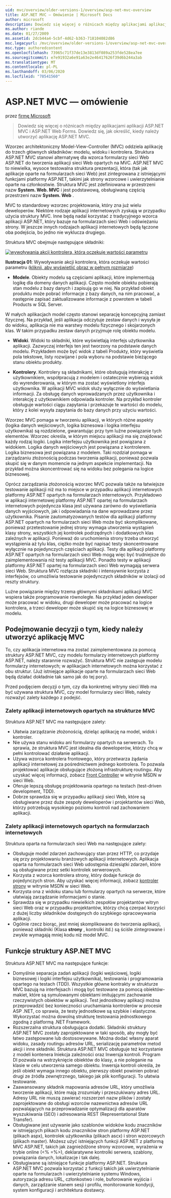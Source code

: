 ```yaml
---
uid: mvc/overview/older-versions-1/overview/asp-net-mvc-overview
title: ASP.NET MVC — Omówienie | Microsoft Docs
author: microsoft
description: Dowiedz się więcej o różnicach między aplikacjami aplikacji ASP.NET MVC i ASP.NET Web Forms. Dowiedz się, jak określić, kiedy należy utworzyć aplikację ASP.NET MVC.
ms.author: riande
ms.date: 01/27/2009
ms.assetid: 2dcb44a4-5cbf-4d62-b363-718104082d86
msc.legacyurl: /mvc/overview/older-versions-1/overview/asp-net-mvc-overview
msc.type: authoredcontent
ms.openlocfilehash: 73965c71f37de13e3813df089a253fde528ea7ee
ms.sourcegitcommit: e7e91932a6e91a63e2e46417626f39d6b244a3ab
ms.translationtype: MT
ms.contentlocale: pl-PL
ms.lasthandoff: 03/06/2020
ms.locfileid: "78541560"
---
```

# <a name="aspnet-mvc-overview"></a>ASP.NET MVC — omówienie

przez [firmę Microsoft](https://github.com/microsoft)

> Dowiedz się więcej o różnicach między aplikacjami aplikacji ASP.NET MVC i ASP.NET Web Forms. Dowiedz się, jak określić, kiedy należy utworzyć aplikację ASP.NET MVC.

Wzorzec architektoniczny Model-View-Controller (MVC) oddziela aplikację do trzech głównych składników: modelu, widoku i kontrolera. Struktura ASP.NET MVC stanowi alternatywę dla wzorca formularzy sieci Web ASP.NET do tworzenia aplikacji sieci Web opartych na MVC. ASP.NET MVC to niewielka, wysoce testowalna struktura prezentacji, która (tak jak aplikacje oparte na formularzach sieci Web) jest zintegrowana z istniejącymi funkcjami platformy ASP.NET, takimi jak strony wzorcowe i uwierzytelnianie oparte na członkostwie. Struktura MVC jest zdefiniowana w przestrzeni nazw **System. Web. MVC** i jest podstawową, obsługiwaną częścią przestrzeni nazw **System. Web** .   
  
MVC to standardowy wzorzec projektowania, który zna już wielu deweloperów. Niektóre rodzaje aplikacji internetowych zyskają w przypadku użycia struktury MVC. Inne będą nadal korzystać z tradycyjnego wzorca aplikacji ASP.NET, który bazuje na formularzach sieci Web i odświeżaniu strony. W jeszcze innych rodzajach aplikacji internetowych będą łączone oba podejścia, bo jedno nie wyklucza drugiego.   
  
Struktura MVC obejmuje następujące składniki:

[![wywoływania akcji kontrolera, która oczekuje wartości parametru](asp-net-mvc-overview/_static/image1.jpg)](asp-net-mvc-overview/_static/image1.png)

**Ilustracja 01**: Wywoływanie akcji kontrolera, która oczekuje wartości parametru ([kliknij, aby wyświetlić obraz w pełnym rozmiarze](asp-net-mvc-overview/_static/image2.png))

- **Modele**. Obiekty modelu są częściami aplikacji, które implementują logikę dla domeny danych aplikacji. Często modele obiektu pobierają stan modelu z bazy danych i zapisują go w niej. Na przykład obiekt produktu może pobrać informacje z bazy danych, na nim pracować, a następnie zapisać zaktualizowane informacje z powrotem w tabeli Products w SQL Server.

W małych aplikacjach model często stanowi separację koncepcyjną zamiast fizycznej. Na przykład, jeśli aplikacja odczytuje zestaw danych i wysyła je do widoku, aplikacja nie ma warstwy modelu fizycznego i skojarzonych klas. W takim przypadku zestaw danych przyjmuje rolę obiektu modelu.

- **Widoki**. Widoki to składniki, które wyświetlają interfejs użytkownika aplikacji. Zazwyczaj interfejs ten jest tworzony na podstawie danych modelu. Przykładem może być widok z tabeli Produkty, który wyświetla pola tekstowe, listy rozwijane i pola wyboru na podstawie bieżącego stanu obiektu produkty.

- **Kontrolery**. Kontrolery są składnikami, które obsługują interakcję z użytkownikiem, współpracują z modelem i ostatecznie wybierają widok do wyrenderowania, w którym ma zostać wyświetlony interfejs użytkownika. W aplikacji MVC widok służy wyłącznie do wyświetlania informacji. Za obsługę danych wprowadzanych przez użytkownika i interakcję z użytkownikiem odpowiada kontroler. Na przykład kontroler obsługuje wartości ciągu zapytania i przekazuje te wartości do modelu, który z kolei wysyła zapytania do bazy danych przy użyciu wartości.

Wzorzec MVC pomaga w tworzeniu aplikacji, w których różne aspekty (logika danych wejściowych, logika biznesowa i logika interfejsu użytkownika) są rozdzielone, gwarantując przy tym luźne powiązanie tych elementów. Wzorzec określa, w którym miejscu aplikacji ma się znajdować każdy rodzaj logiki. Logika interfejsu użytkownika jest powiązana z widokiem. Logika danych wejściowych jest powiązana z kontrolerem. Logika biznesowa jest powiązana z modelem. Taki rozdział pomaga w zarządzaniu złożonością podczas tworzenia aplikacji, ponieważ pozwala skupić się w danym momencie na jednym aspekcie implementacji. Na przykład można skoncentrować się na widoku bez polegania na logice biznesowej.   
  
Oprócz zarządzania złożonością wzorzec MVC pozwala także na łatwiejsze testowanie aplikacji niż ma to miejsce w przypadku aplikacji internetowych platformy ASP.NET opartych na formularzach internetowych. Przykładowo w aplikacji internetowej platformy ASP.NET opartej na formularzach internetowych pojedyncza klasa jest używana zarówno do wyświetlania danych wyjściowych, jak i odpowiadania na dane wprowadzane przez użytkownika. Pisanie zautomatyzowanych testów dla aplikacji platformy ASP.NET opartych na formularzach sieci Web może być skomplikowane, ponieważ przetestowanie jednej strony wymaga utworzenia wystąpień klasy strony, wszystkich jej kontrolek podrzędnych i dodatkowych klas zależnych w aplikacji. Ponieważ do uruchomienia strony trzeba utworzyć wystąpienia aż tylu klas, ciężko może być napisać testy skoncentrowane wyłącznie na pojedynczych częściach aplikacji. Testy dla aplikacji platformy ASP.NET opartych na formularzach sieci Web mogą więc być trudniejsze do zaimplementowania niż testy aplikacji MVC. Ponadto testy w aplikacji platformy ASP.NET opartej na formularzach sieci Web wymagają serwera sieci Web. Struktura MVC rozłącza składniki i intensywnie korzysta z interfejsów, co umożliwia testowanie pojedynczych składników w izolacji od reszty struktury.   
  
Luźne powiązanie między trzema głównymi składnikami aplikacji MVC wspiera także programowanie równoległe. Na przykład jeden deweloper może pracować w widoku, drugi deweloper może pracować na logice kontrolera, a trzeci deweloper może skupić się na logice biznesowej w modelu.

## <a name="deciding-when-to-create-an-mvc-application"></a>Podejmowanie decyzji o tym, kiedy należy utworzyć aplikację MVC

To, czy aplikacja internetowa ma zostać zaimplementowana za pomocą struktury ASP.NET MVC, czy modelu formularzy internetowych platformy ASP.NET, należy starannie rozważyć. Struktura MVC nie zastępuje modelu formularzy internetowych; w aplikacjach internetowych można korzystać z obu struktur. (Już istniejące aplikacje oparte na formularzach sieci Web będą działać dokładnie tak samo jak do tej pory).   
  
Przed podjęciem decyzji o tym, czy dla konkretnej witryny sieci Web ma być używana struktura MVC, czy model formularzy sieci Web, należy rozważyć zalety każdego z podejść.

### <a name="advantages-of-an-mvc-based-web-application"></a>Zalety aplikacji internetowych opartych na strukturze MVC

Struktura ASP.NET MVC ma następujące zalety:

- Ułatwia zarządzanie złożonością, dzieląc aplikację na model, widok i kontroler.
- Nie używa stanu widoku ani formularzy opartych na serwerach. To sprawia, że struktura MVC jest idealna dla deweloperów, którzy chcą w pełni kontrolować działanie aplikacji.
- Używa wzorca kontrolera frontowego, który przetwarza żądania aplikacji internetowej za pośrednictwem jednego kontrolera. To pozwala projektować aplikacje obsługujące złożoną infrastrukturę routingu. Aby uzyskać więcej informacji, zobacz [Front Controller](https://go.microsoft.com/fwlink/?LinkId=106357 "Kontroler frontonu") w witrynie MSDN w sieci Web.
- Oferuje lepszą obsługę projektowania opartego na testach (test-driven development, TDD).
- Dobrze sprawdza się w przypadku aplikacji sieci Web, które są obsługiwane przez duże zespoły deweloperów i projektantów sieci Web, którzy potrzebują wysokiego poziomu kontroli nad zachowaniem aplikacji.

### <a name="advantages-of-a-web-forms-based-web-application"></a>Zalety aplikacji internetowych opartych na formularzach internetowych

Struktura oparta na formularzach sieci Web ma następujące zalety:

- Obsługuje model zdarzeń zachowujący stan przez HTTP, co przydaje się przy projektowaniu branżowych aplikacji internetowych. Aplikacja oparta na formularzach sieci Web udostępnia dziesiątki zdarzeń, które są obsługiwane przez setki kontrolek serwerowych.
- Korzysta z wzorca kontrolera strony, który dodaje funkcje do pojedynczych stron. Aby uzyskać więcej informacji, zobacz [kontroler strony](https://go.microsoft.com/fwlink/?LinkId=106359 "Kontroler strony") w witrynie MSDN w sieci Web.
- Korzysta ona z widoku stanu lub formularzy opartych na serwerze, które ułatwiają zarządzanie informacjami o stanie.
- Sprawdza się w przypadku niewielkich zespołów projektantów witryn sieci Web oraz w przypadku projektantów, którzy chcą czerpać korzyści z dużej liczby składników dostępnych do szybkiego opracowywania aplikacji.
- Ogólnie rzecz biorąc, jest mniej skomplikowane do tworzenia aplikacji, ponieważ składniki (Klasa **strony** , kontrolki itd.) są ściśle zintegrowane i zwykle wymagają mniej kodu niż model MVC.

## <a name="features-of-the-aspnet-mvc-framework"></a>Funkcje struktury ASP.NET MVC

Struktura ASP.NET MVC ma następujące funkcje:

- Domyślnie separacja zadań aplikacji (logiki wejściowej, logiki biznesowej i logiki interfejsu użytkownika), testowania i programowania opartego na testach (TDD). Wszystkie główne kontrakty w strukturze MVC bazują na interfejsach i mogą być testowane za pomocą obiektów-makiet, które są symulowanymi obiektami imitującymi zachowanie rzeczywistych obiektów w aplikacji. Test jednostkowy aplikacji można przeprowadzić bez konieczności uruchamiania kontrolerów w procesie ASP .NET, co sprawia, że testy jednostkowe są szybkie i elastyczne. Wykorzystać można dowolną strukturę testowania jednostkowego zgodną z platformą .NET Framework.
- Rozszerzalna struktura obsługująca dodatki. Składniki struktury ASP.NET MVC zostały zaprojektowane w taki sposób, aby mogły być łatwo zastępowane lub dostosowywane. Można dodać własny aparat widoku, zasady routingu adresów URL, serializację parametrów metod akcji i inne składniki. Struktura ASP.NET MVC obsługuje też korzystanie z modeli kontenera Iniekcja zależności oraz Inwersja kontroli. Program DI pozwala na wstrzyknięcie obiektów do klasy, a nie poleganie na klasie w celu utworzenia samego obiektu. Inwersja kontroli określa, że jeśli obiekt wymaga innego obiektu, pierwszy obiekt powinien pobrać drugi ze źródła zewnętrznego, takiego jak plik konfiguracji. To ułatwia testowanie.
- Zaawansowany składnik mapowania adresów URL, który umożliwia tworzenie aplikacji, które mają zrozumiały i przeszukiwany adres URL. Adresy URL nie muszą zawierać rozszerzeń nazw plików i zostały zaprojektowane do obsługi wzorców nazewnictwa adresów URL pozwalających na przeprowadzanie optymalizacji dla aparatów wyszukiwania (SEO) i adresowania REST (Representational State Transfer).
- Obsługiwane jest używanie jako szablonów widoków kodu znaczników w istniejących plikach kodu znaczników stron platformy ASP.NET (plikach aspx), kontrolek użytkownika (plikach ascx) i stron wzorcowych (plikach master). Możesz użyć istniejących funkcji ASP.NET z platformą MVC ASP.NET, takich jak zagnieżdżone strony wzorcowe, wyrażenia w trybie online (&lt;% =%&gt;), deklaratywne kontrolki serwera, szablony, powiązania danych, lokalizacje i tak dalej.
- Obsługiwane są istniejące funkcje platformy ASP.NET. Struktura ASP.NET MVC pozwala korzystać z funkcji takich jak uwierzytelnianie oparte na formularzach i uwierzytelnianie systemu Windows, autoryzacja adresu URL, członkostwo i role, buforowanie wyjścia i danych, zarządzanie stanem sesji i profilu, monitorowanie kondycji, system konfiguracji i architektura dostawcy.
